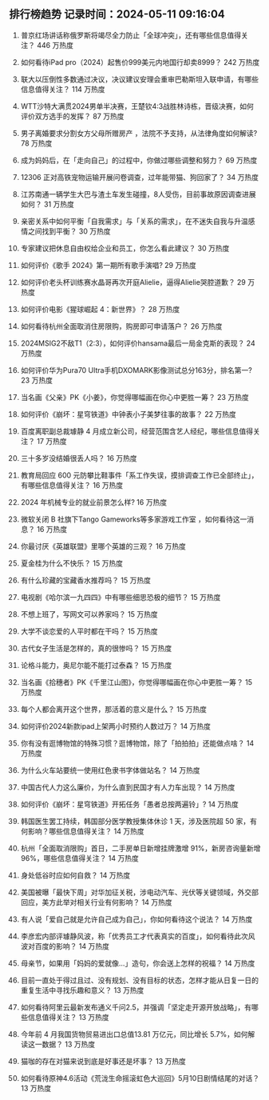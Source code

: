 
## 排行榜趋势 记录时间：2024-05-11 09:16:04
  
  1. 普京红场讲话称俄罗斯将竭尽全力防止「全球冲突」，还有哪些信息值得关注？ 446 万热度
    
  2. 如何看待iPad pro（2024）起售价999美元内地国行却卖8999？ 242 万热度
    
  3. 联大以压倒性多数通过决议，决议建议安理会重审巴勒斯坦入联申请，有哪些信息值得关注？ 114 万热度
    
  4. WTT沙特大满贯2024男单半决赛，王楚钦4:3战胜林诗栋，晋级决赛，如何评价双方选手的发挥？ 87 万热度
    
  5. 男子离婚要求分割女方父母所赠房产 ，法院不予支持，从法律角度如何解读? 78 万热度
    
  6. 成为妈妈后，在「走向自己」的过程中，你做过哪些调整和努力？ 69 万热度
    
  7. 12306 正对高铁宠物运输开展问卷调查，过年能带猫、狗回家了？ 34 万热度
    
  8. 江苏南通一辆学生大巴与渣土车发生碰撞，8人受伤，目前事故原因调查进展如何？ 31 万热度
    
  9. 亲密关系中如何平衡「自我需求」与「关系的需求」，在不迷失自我与升温感情之间找到平衡？ 30 万热度
    
  10. 专家建议把休息自由权给企业和员工，你怎么看此建议？ 30 万热度
    
  11. 如何评价《歌手 2024》第一期所有歌手演唱? 29 万热度
    
  12. 如何评价老头杯训练赛水晶哥再次开庭Alielie，逼得Alielie哭腔道歉？ 29 万热度
    
  13. 如何评价电影《猩球崛起 4：新世界》？ 28 万热度
    
  14. 如何看待杭州全面取消住房限购，购房即可申请落户？ 26 万热度
    
  15. 2024MSIG2不敌T1（2:3），如何评价hansama最后一局金克斯的表现？ 24 万热度
    
  16. 如何评价华为Pura70 Ultra手机DXOMARK影像测试总分163分，排名第一? 23 万热度
    
  17. 当名画《父亲》PK《小姜》，你觉得哪幅画在你心中更胜一筹？ 23 万热度
    
  18. 如何评价《崩坏：星穹铁道》中钟表小子美梦往事的故事？ 22 万热度
    
  19. 百度离职副总裁璩静 4 月成立新公司，经营范围含艺人经纪，哪些信息值得关注？ 17 万热度
    
  20. 三十多岁没结婚很丢人吗？ 16 万热度
    
  21. 教育局回应 600 元防攀比鞋事件「系工作失误，摸排调查工作已全部终止」，有哪些信息值得关注？ 16 万热度
    
  22. 2024 年机械专业的就业前景怎么样? 16 万热度
    
  23. 微软关闭 B 社旗下Tango Gameworks等多家游戏工作室  ，如何看待这一消息？ 16 万热度
    
  24. 你最讨厌《英雄联盟》里哪个英雄的三观？ 16 万热度
    
  25. 夏金桂为什么不快乐？ 15 万热度
    
  26. 有什么珍藏的宝藏香水推荐吗？ 15 万热度
    
  27. 电视剧《哈尔滨一九四四》中有哪些细思恐极的细节？ 15 万热度
    
  28. 不想上班了，写网文可以养家吗？ 15 万热度
    
  29. 大学不谈恋爱的人平时都在干吗？ 15 万热度
    
  30. 古代女子生活是怎样的，真的很惨吗？ 15 万热度
    
  31. 论格斗能力，奥尼尔能不能打过泰森？ 15 万热度
    
  32. 当名画《拾穗者》PK《千里江山图》，你觉得哪幅画在你心中更胜一筹？ 15 万热度
    
  33. 每个人都会离开这个世界，那活着的意义是什么？ 15 万热度
    
  34. 如何评价2024新款ipad上架两小时预约人数过万？ 14 万热度
    
  35. 你有没有逛博物馆的特殊习惯？逛博物馆，除了「拍拍拍」还能做点啥？ 14 万热度
    
  36. 为什么火车站要统一使用红色隶书字体做站名？ 14 万热度
    
  37. 中国古代人力这么廉价，为什么直到民国才有人力车出现？ 14 万热度
    
  38. 如何评价《崩坏：星穹铁道》开拓任务「愚者总按两遍铃」? 14 万热度
    
  39. 韩国医生罢工持续，韩国部分医学教授集体休诊 1 天，涉及医院超 50 家，有何影响？哪些信息值得关注？ 14 万热度
    
  40. 杭州「全面取消限购」首日，二手房单日新增挂牌激增 91%，新房咨询量新增 96%，哪些信息值得关注？ 14 万热度
    
  41. 身处低谷时应如何自救？ 14 万热度
    
  42. 美国被曝「最快下周」对华加征关税，涉电动汽车、光伏等关键领域，外交部回应，美方此举对相关行业有何影响？ 14 万热度
    
  43. 有人说「爱自己就是允许自己成为自己」，你如何看待这个说法？ 14 万热度
    
  44. 李彦宏内部评璩静风波，称「优秀员工才代表真实的百度」，如何看待此次风波对百度的影响？ 14 万热度
    
  45. 母亲节，如果用「妈妈的爱就像...」造句，你会送上怎样的祝福？ 14 万热度
    
  46. 目前一直处于得过且过、没有规划、没有目标的状态，怎样才能从日复一日的重复生活中寻找乐趣和意义？ 13 万热度
    
  47. 如何看待阿里云最新发布通义千问2.5，并强调「坚定走开源开放战略」，有哪些信息值得关注？ 13 万热度
    
  48. 今年前 4 月我国货物贸易进出口总值13.81 万亿元，同比增长 5.7%，如何解读这一数据？ 13 万热度
    
  49. 猫咖的存在对猫来说到底是好事还是坏事？ 13 万热度
    
  50. 如何看待原神4.6活动《荒泷生命摇滚虹色大巡回》5月10日剧情结尾的对话？ 13 万热度
    